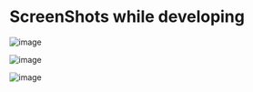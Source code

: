# ScreenShots while developing

![image](https://github.com/user-attachments/assets/3e15fd41-c161-4a76-a753-752e29f670ee)

![image](https://github.com/user-attachments/assets/0116773c-faaf-40e8-9e19-9ec207402fda)

![image](https://github.com/user-attachments/assets/5a04340f-7779-422f-8772-84e4dd2ab15b)





